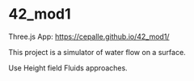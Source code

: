 # 42_mod1
Three.js App: https://cepalle.github.io/42_mod1/

This project is a simulator of water flow on a surface.

Use Height field Fluids approaches.
